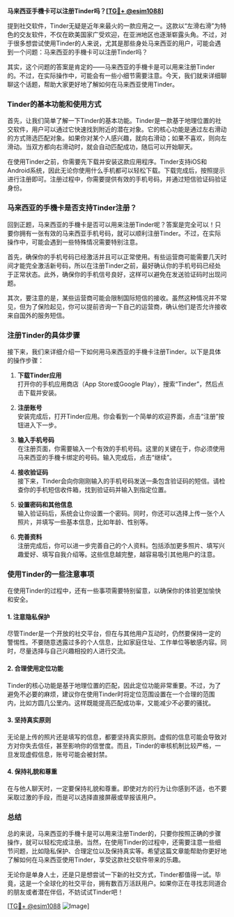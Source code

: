 **马来西亚手機卡可以注册Tinder吗？[[TG💪+ @esim1088](https://t.me/s/esim1088)]**

提到社交软件，Tinder无疑是近年来最火的一款应用之一。这款以“左滑右滑”为特色的交友软件，不仅在欧美国家广受欢迎，在亚洲地区也逐渐崭露头角。不过，对于很多想尝试使用Tinder的人来说，尤其是那些身处马来西亚的用户，可能会遇到一个问题：马来西亚的手機卡可以注册Tinder吗？

其实，这个问题的答案是肯定的——马来西亚的手機卡是可以用来注册Tinder的。不过，在实际操作中，可能会有一些小细节需要注意。今天，我们就来详细聊聊这个话题，帮助大家更好地了解如何在马来西亚使用Tinder。

### Tinder的基本功能和使用方式

首先，让我们简单了解一下Tinder的基本功能。Tinder是一款基于地理位置的社交软件，用户可以通过它快速找到附近的潜在对象。它的核心功能是通过左右滑动的方式筛选匹配对象。如果你对某个人感兴趣，就向右滑动；如果不喜欢，则向左滑动。当双方都向右滑动时，就会自动匹配成功，随后可以开始聊天。

在使用Tinder之前，你需要先下载并安装这款应用程序。Tinder支持iOS和Android系统，因此无论你使用什么手机都可以轻松下载。下载完成后，按照提示进行注册即可。注册过程中，你需要提供有效的手机号码，并通过短信验证码验证身份。

### 马来西亚的手機卡是否支持Tinder注册？

回到正题，马来西亚的手機卡是否可以用来注册Tinder呢？答案是完全可以！只要你拥有一张有效的马来西亚手机号码，就可以顺利注册Tinder。不过，在实际操作中，可能会遇到一些特殊情况需要特别注意。

首先，确保你的手机号码已经激活并且可以正常使用。有些运营商可能需要几天时间才能完全激活新号码，所以在注册Tinder之前，最好确认你的手机号码已经处于正常状态。此外，确保你的手机信号良好，这样可以避免在发送验证码时出现问题。

其次，要注意的是，某些运营商可能会限制国际短信的接收。虽然这种情况并不常见，但为了保险起见，你可以提前咨询一下自己的运营商，确认他们是否允许接收来自国外的服务短信。

### 注册Tinder的具体步骤

接下来，我们来详细介绍一下如何用马来西亚的手機卡注册Tinder。以下是具体的操作步骤：

1. **下载Tinder应用**  
   打开你的手机应用商店（App Store或Google Play），搜索“Tinder”，然后点击下载并安装。

2. **注册账号**  
   安装完成后，打开Tinder应用。你会看到一个简单的欢迎界面，点击“注册”按钮进入下一步。

3. **输入手机号码**  
   在注册页面，你需要输入一个有效的手机号码。这里的关键在于，你必须使用马来西亚的手機卡绑定的号码。输入完成后，点击“继续”。

4. **接收验证码**  
   接下来，Tinder会向你刚刚输入的手机号码发送一条包含验证码的短信。请检查你的手机短信收件箱，找到验证码并输入到指定位置。

5. **设置密码和其他信息**  
   输入验证码后，系统会让你设置一个密码。同时，你还可以选择上传一张个人照片，并填写一些基本信息，比如年龄、性别等。

6. **完善资料**  
   注册完成后，你可以进一步完善自己的个人资料。包括添加更多照片、填写兴趣爱好、填写自我介绍等。这些信息越完整，越容易吸引其他用户的注意。

### 使用Tinder的一些注意事项

在使用Tinder的过程中，还有一些事项需要特别留意，以确保你的体验更加愉快和安全。

#### 1. 注意隐私保护  
尽管Tinder是一个开放的社交平台，但在与其他用户互动时，仍然要保持一定的警惕性。不要随意透露过多的个人信息，比如家庭住址、工作单位等敏感内容。同时，尽量选择与自己兴趣相投的人进行交流。

#### 2. 合理使用定位功能  
Tinder的核心功能是基于地理位置的匹配，因此定位功能非常重要。不过，为了避免不必要的麻烦，建议你在使用Tinder时将定位范围设置在一个合理的范围内，比如方圆几公里内。这样既能提高匹配成功率，又能减少不必要的骚扰。

#### 3. 坚持真实原则  
无论是上传的照片还是填写的信息，都要坚持真实原则。虚假的信息可能会导致对方对你失去信任，甚至影响你的信誉度。而且，Tinder的审核机制比较严格，一旦发现虚假信息，账号可能会被封禁。

#### 4. 保持礼貌和尊重  
在与他人聊天时，一定要保持礼貌和尊重。即使对方的行为让你感到不适，也不要采取过激的手段，而是可以选择直接屏蔽或举报该用户。

### 总结

总的来说，马来西亚的手機卡是可以用来注册Tinder的，只要你按照正确的步骤操作，就可以轻松完成注册。当然，在使用Tinder的过程中，还需要注意一些细节问题，比如隐私保护、合理定位以及保持真实等。希望这篇文章能帮助你更好地了解如何在马来西亚使用Tinder，享受这款社交软件带来的乐趣。

无论你是单身人士，还是只是想尝试一下新的社交方式，Tinder都值得一试。毕竟，这是一个全球化的社交平台，拥有数百万活跃用户。如果你正在寻找志同道合的朋友或者潜在伴侣，不妨试试Tinder吧！

[[TG💪+ @esim1088](https://t.me/s/esim1088) ![Image](https://i.postimg.cc/4NQfJmqS/Snipaste-2025-05-13-00-14-12.png)]